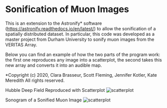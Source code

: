 # Sonification of Muon Images
This is an extension to the Astronify* software (https://astronify.readthedocs.io/en/latest/) to allow the sonification of a spatially distributed dataset. In particular, this code was developed as a master project from Durham University to sonify muon images from the VERITAS Array. 

Below you can find an example of how the two parts of the program work: the first one reproduces any image into a scatterplot, the second takes this new array and converts it into an audible map.

*Copyright (c) 2020, Clara Brasseur, Scott Fleming, Jennifer Kotler, Kate Meredith All rights reserved.

Hubble Deep Field Reproduced with Scatterplot
![scatterplot](https://user-images.githubusercontent.com/124456367/219119184-79512fcf-3a87-433d-a4b8-f44fa02bfb0a.png)

Sonogram of a Sonified Muon Image 
![scatterplot](https://user-images.githubusercontent.com/124456367/219119146-1c6934f1-8680-4a2f-98e5-94b563e82737.png)
